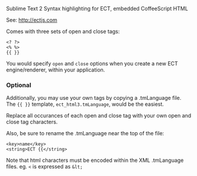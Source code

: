 
Sublime Text 2 Syntax highlighting for ECT, embedded CoffeeScript HTML

See: http://ectjs.com

Comes with three sets of open and close tags:

```
<? ?>
<% %>
{{ }}
```

You would specify `open` and `close` options when you create a new ECT engine/renderer, within your application.

### Optional

Additionally, you may use your own tags by copying a .tmLanguage file.  
The `{{ }}` template, `ect_html3.tmLanguage`, would be the easiest.  

Replace all occurances of each open and close tag with your own open and close tag characters.

Also, be sure to rename the .tmLanguage near the top of the file:
```
<key>name</key>
<string>ECT {{</string>
```
Note that html characters must be encoded within the XML .tmLanguage files. eg. `<` is expressed as `&lt;`

